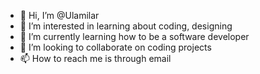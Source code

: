- 👋 Hi, I’m @Ulamilar
- 👀 I’m interested in learning about coding, designing
- 🌱 I’m currently learning how to be a software developer
- 💞️ I’m looking to collaborate on coding projects
- 📫 How to reach me is through email

<!---
Ulamilar/Ulamilar is a ✨ special ✨ repository because its `README.md` (this file) appears on your GitHub profile.
You can click the Preview link to take a look at your changes.
--->
